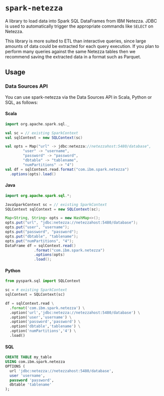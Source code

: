 # `spark-netezza`

A library to load data into Spark SQL DataFrames from IBM Netezza. JDBC is used to automatically trigger the appropriate commands like `SELECT` on Netezza.

This library is more suited to ETL than interactive queries, since large amounts of data could be extracted for each query execution. If you plan to perform many queries against the same Netezza tables then we recommend saving the extracted data in a format such as Parquet.

## Usage

### Data Sources API

You can use spark-netezza via the Data Sources API in Scala, Python or SQL, as follows:

#### Scala

```scala
import org.apache.spark.sql._

val sc = // existing SparkContext
val sqlContext = new SQLContext(sc)

val opts = Map("url" -> jdbc:netezza://netezzahost:5480/database",
        "user" -> "username",
        "password" -> "password",
        "dbtable" -> "tablename",
        "numPartitions" -> "4")
val df = sqlContext.read.format("com.ibm.spark.netezza")
  .options(opts).load()
```

#### Java

```java
import org.apache.spark.sql.*;

JavaSparkContext sc = // existing SparkContext
SQLContext sqlContext = new SQLContext(sc);

Map<String, String> opts = new HashMap<>();
opts.put("url", "jdbc:netezza://netezzahost:5480/database");
opts.put("user", "username");
opts.put("password", "password");
opts.put("dbtable", "tablename");
opts.put("numPartitions", "4");
DataFrame df = sqlContext.read()
             .format("com.ibm.spark.netezza")
             .options(opts)
             .load();
```

#### Python

```python
from pyspark.sql import SQLContext

sc = # existing SparkContext
sqlContext = SQLContext(sc)

df = sqlContext.read \
  .format('com.ibm.spark.netezza') \
  .option('url','jdbc:netezza://netezzahost:5480/database') \
  .option('user','username') \
  .option('password','password') \
  .option('dbtable','tablename') \
  .option('numPartitions','4') \
  .load()
```

#### SQL

```sql
CREATE TABLE my_table
USING com.ibm.spark.netezza
OPTIONS (
  url 'jdbc:netezza://netezzahost:5480/database',
  user 'username',
  password 'password',
  dbtable 'tablename'
);
```
